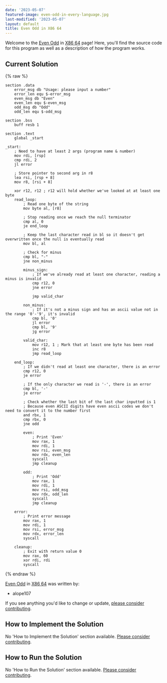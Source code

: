 ```yaml
---
date: '2023-05-07'
featured-image: even-odd-in-every-language.jpg
last-modified: '2023-05-07'
layout: default
title: Even Odd in X86 64
---
```


Welcome to the [Even Odd](https://sampleprograms.io/projects/even-odd) in [X86 64](https://sampleprograms.io/languages/x86-64) page! Here, you'll find the source code for this program as well as a description of how the program works.

## Current Solution

{% raw %}

```x86_64
section .data
    error_msg db "Usage: please input a number"
    error_len equ $-error_msg
    even_msg db "Even"
    even_len equ $-even_msg
    odd_msg db "Odd"
    odd_len equ $-odd_msg

section .bss
    buff resb 1

section .text
    global _start

_start:
    ; Need to have at least 2 args (program name & number)
    mov rdi, [rsp]
    cmp rdi, 2
    jl error

    ; Store pointer to second arg in r8
    lea rsi, [rsp + 8]
    mov r8, [rsi + 8]

    xor r12, r12 ; r12 will hold whether we've looked at at least one byte
    read_loop:
        ; Read one byte of the string
        mov byte al, [r8]

        ; Stop reading once we reach the null terminator
        cmp al, 0
        je end_loop

        ; Keep the last character read in bl so it doesn't get overwritten once the null is eventually read
        mov bl, al

        ; Check for minus
        cmp bl, "-"
        jne non_minus

        minus_sign:
            ; If we've already read at least one character, reading a minus is invalid
            cmp r12, 0
            jne error

            jmp valid_char

        non_minus:
            ; If it's not a minus sign and has an ascii value not in the range '0'-'9', it's invalid
            cmp bl, '0'
            jl error
            cmp bl, '9'
            jg error

        valid_char:
            mov r12, 1 ; Mark that at least one byte has been read
            inc r8
            jmp read_loop

    end_loop:
        ; If we didn't read at least one character, there is an error
        cmp r12, 0
        je error

        ; If the only character we read is '-', there is an error
        cmp bl, '-'
        je error

        ; Check whether the last bit of the last char inputted is 1
        ; Because even ASCII digits have even ascii codes we don't need to convert it to the number first
        and rbx, 1
        cmp rbx, 0
        jne odd

        even:
            ; Print 'Even'
            mov rax, 1
            mov rdi, 1
            mov rsi, even_msg
            mov rdx, even_len
            syscall
            jmp cleanup

        odd:
            ; Print 'Odd'
            mov rax, 1
            mov rdi, 1
            mov rsi, odd_msg
            mov rdx, odd_len
            syscall
            jmp cleanup

    error:
        ; Print error message
        mov rax, 1
        mov rdi, 1
        mov rsi, error_msg
        mov rdx, error_len
        syscall

    cleanup:
        ; Exit with return value 0
        mov rax, 60
        xor rdi, rdi
        syscall
```

{% endraw %}

[Even Odd](https://sampleprograms.io/projects/even-odd) in [X86 64](https://sampleprograms.io/languages/x86-64) was written by:

- alope107

If you see anything you'd like to change or update, [please consider contributing](https://github.com/TheRenegadeCoder/sample-programs).

## How to Implement the Solution

No 'How to Implement the Solution' section available. [Please consider contributing](https://github.com/TheRenegadeCoder/sample-programs-website).

## How to Run the Solution

No 'How to Run the Solution' section available. [Please consider contributing](https://github.com/TheRenegadeCoder/sample-programs-website).